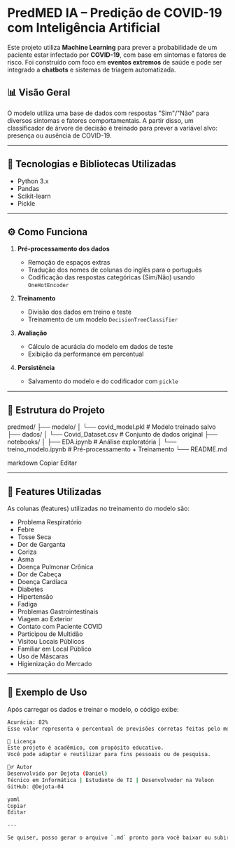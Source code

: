 
# PredMED IA – Predição de COVID-19 com Inteligência Artificial

Este projeto utiliza **Machine Learning** para prever a probabilidade de um paciente estar infectado por **COVID-19**, com base em sintomas e fatores de risco. Foi construído com foco em **eventos extremos** de saúde e pode ser integrado a **chatbots** e sistemas de triagem automatizada.

## 📊 Visão Geral

O modelo utiliza uma base de dados com respostas "Sim"/"Não" para diversos sintomas e fatores comportamentais. A partir disso, um classificador de árvore de decisão é treinado para prever a variável alvo: presença ou ausência de COVID-19.

---

## 🧠 Tecnologias e Bibliotecas Utilizadas

- Python 3.x  
- Pandas  
- Scikit-learn  
- Pickle  

---

## ⚙️ Como Funciona

1. **Pré-processamento dos dados**  
   - Remoção de espaços extras
   - Tradução dos nomes de colunas do inglês para o português
   - Codificação das respostas categóricas (Sim/Não) usando `OneHotEncoder`

2. **Treinamento**  
   - Divisão dos dados em treino e teste
   - Treinamento de um modelo `DecisionTreeClassifier`

3. **Avaliação**  
   - Cálculo de acurácia do modelo em dados de teste
   - Exibição da performance em percentual

4. **Persistência**  
   - Salvamento do modelo e do codificador com `pickle`

---

## 📁 Estrutura do Projeto

predmed/
├── modelo/
│ └── covid_model.pkl # Modelo treinado salvo
├── dados/
│ └── Covid_Dataset.csv # Conjunto de dados original
├── notebooks/
│ ├── EDA.ipynb # Análise exploratória
│ └── treino_modelo.ipynb # Pré-processamento + Treinamento
└── README.md

markdown
Copiar
Editar

---

## 📌 Features Utilizadas

As colunas (features) utilizadas no treinamento do modelo são:

- Problema Respiratório  
- Febre  
- Tosse Seca  
- Dor de Garganta  
- Coriza  
- Asma  
- Doença Pulmonar Crônica  
- Dor de Cabeça  
- Doença Cardíaca  
- Diabetes  
- Hipertensão  
- Fadiga  
- Problemas Gastrointestinais  
- Viagem ao Exterior  
- Contato com Paciente COVID  
- Participou de Multidão  
- Visitou Locais Públicos  
- Familiar em Local Público  
- Uso de Máscaras  
- Higienização do Mercado

---

## 🧪 Exemplo de Uso

Após carregar os dados e treinar o modelo, o código exibe:

```bash
Acurácia: 82%
Esse valor representa o percentual de previsões corretas feitas pelo modelo com base nos dados de teste.

📄 Licença
Este projeto é acadêmico, com propósito educativo.
Você pode adaptar e reutilizar para fins pessoais ou de pesquisa.

🙋‍♂️ Autor
Desenvolvido por Dejota (Daniel)
Técnico em Informática | Estudante de TI | Desenvolvedor na Veloon
GitHub: @Dejota-04

yaml
Copiar
Editar

---

Se quiser, posso gerar o arquivo `.md` pronto para você baixar ou subir diretamente pro seu repositório GitHub. Deseja isso?







